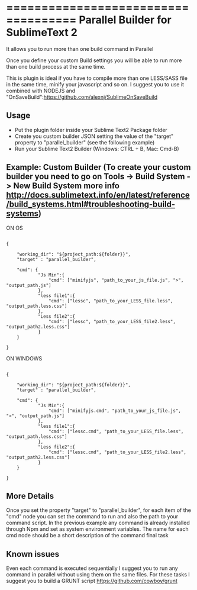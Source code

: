 ====================================
Parallel Builder for SublimeText 2
====================================

It allows you to run more than one build command in Parallel

Once you define your custom Build settings you will be able to run more than one build process at the same time.

This is plugin is ideal if you have to compile more than one LESS/SASS file in the same time, minify your javascript and so on.
I suggest you to use it combined with NODEJS and "OnSaveBuild":https://github.com/alexnj/SublimeOnSaveBuild


Usage
------------

- Put the plugin folder inside your Sublime Text2 Package folder
- Create you custom builder JSON setting the value of the "target" property to "parallel_builder" (see the following example)
- Run your Sublime Text2 Builder (Windows: CTRL + B, Mac: Cmd-B)


Example: Custom Builder
(To create your custom builder you need to go on Tools -> Build System -> New Build System more info http://docs.sublimetext.info/en/latest/reference/build_systems.html#troubleshooting-build-systems)
----------------------------------

ON OS

<pre><code>
{
    
    "working_dir": "${project_path:${folder}}",
    "target" : "parallel_builder",
    
    "cmd": {
            "Js Min":{
                "cmd": ["minifyjs", "path_to_your_js_file.js", ">", "output_path.js"]
            },
            "less file1":{
                "cmd": ["lessc", "path_to_your_LESS_file.less", "output_path.less.css"]   
            },
            "Less file2":{
                "cmd": ["lessc", "path_to_your_LESS_file2.less", "output_path2.less.css"]
            }
    }
    
}
</code></pre>

ON WINDOWS

<pre><code>
{
    
    "working_dir": "${project_path:${folder}}",
    "target" : "parallel_builder",
    
    "cmd": {
            "Js Min":{
                "cmd": ["minifyjs.cmd", "path_to_your_js_file.js", ">", "output_path.js"]
            },
            "less file1":{
                "cmd": ["lessc.cmd", "path_to_your_LESS_file.less", "output_path.less.css"]   
            },
            "Less file2":{
                "cmd": ["lessc.cmd", "path_to_your_LESS_file2.less", "output_path2.less.css"]
            }
    }
    
}
</code></pre>

More Details
------------
Once you set the property "target" to "parallel_builder", for each item of the "cmd" node you can set the command to run and also the path to your command script. In the previous example any command is already installed through Npm and set as system environment variables.
The name for each cmd node should be a short description of the command final task

Known issues
------------

Even each command is executed sequentially I suggest you to run any command in parallel without using them on the same files. For these tasks I suggest you to build a GRUNT script https://github.com/cowboy/grunt 
